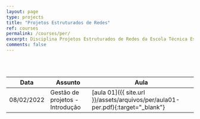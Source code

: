 ```yaml
---
layout: page
type: projects
title: "Projetos Estruturados de Redes"
ref: courses
permalink: /courses/per/
excerpt: Disciplina Projetos Estruturados de Redes da Escola Técnica Estadual Governador Eduardo Campos, São bento do Una-PE.
comments: false
---
```

<br/>

<br/>

| Data | Assunto | Aula |
| -- | ------------ | --- |
| 08/02/2022 | Gestão de projetos - Introdução | [aula 01]({{ site.url }}/assets/arquivos/per/aula01-per.pdf){:target="_blank"} |
